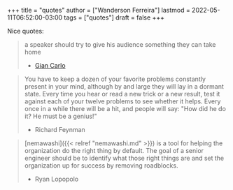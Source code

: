 +++
title = "quotes"
author = ["Wanderson Ferreira"]
lastmod = 2022-05-11T06:52:00-03:00
tags = ["quotes"]
draft = false
+++

Nice quotes:

> a speaker should try to give his audience something they can take home
>
> -   [Gian Carlo](https://alumni.media.mit.edu/~cahn/life/gian-carlo-rota-10-lessons.html)

<!--quoteend-->

> You have to keep a dozen of your favorite problems constantly present in your mind, although by and large they will lay in a dormant state. Every time you hear or read a new trick or a new result, test it against each of your twelve problems to see whether it helps. Every once in a while there will be a hit, and people will say: "How did he do it? He must be a genius!"
>
> -   Richard Feynman

<!--quoteend-->

> [nemawashi]({{< relref "nemawashi.md" >}}) is a tool for helping the organization do the right thing by default.
> The goal of a senior engineer should be to identify what those right things are
> and set the organization up for success by removing roadblocks.
>
> -   Ryan Lopopolo
